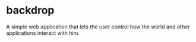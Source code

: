 # backdrop
A simple web application that lets the user control how the world and other applications interact with him.
